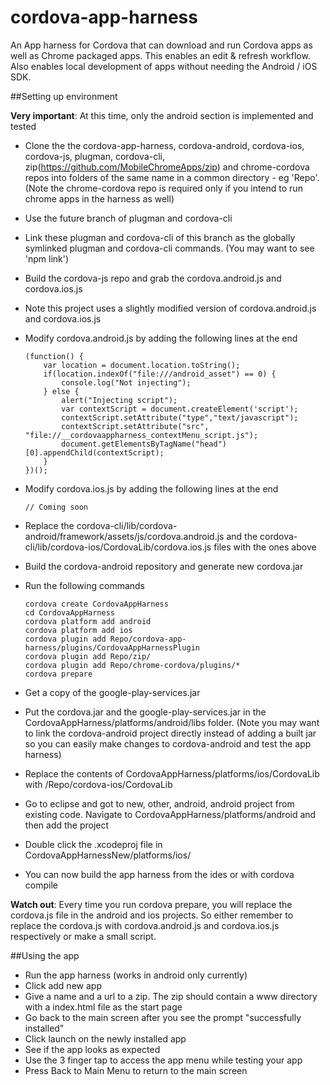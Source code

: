 cordova-app-harness
===================

An App harness for Cordova that can download and run Cordova apps as well as Chrome packaged apps. This enables an edit &amp; refresh workflow. Also enables local development of apps without needing the Android / iOS SDK.

##Setting up environment

**Very important**: At this time, only the android section is implemented and tested

*   Clone the the cordova-app-harness, cordova-android, cordova-ios, cordova-js, plugman, cordova-cli, zip(https://github.com/MobileChromeApps/zip) and chrome-cordova repos into folders of the same name in a common directory - eg 'Repo'. (Note the chrome-cordova repo is required only if you intend to run chrome apps in the harness as well)
*   Use the future branch of plugman and cordova-cli
*   Link these plugman and cordova-cli of this branch as the globally symlinked plugman and cordova-cli commands. (You may want to see 'npm link')
*   Build the cordova-js repo and grab the cordova.android.js and cordova.ios.js
*   Note this project uses a slightly modified version of cordova.android.js and cordova.ios.js
*   Modify cordova.android.js by adding the following lines at the end

        (function() {
            var location = document.location.toString();
            if(location.indexOf("file:///android_asset") == 0) {
                console.log("Not injecting");
            } else {
                alert("Injecting script");
                var contextScript = document.createElement('script');
                contextScript.setAttribute("type","text/javascript");
                contextScript.setAttribute("src", "file://__cordovaappharness_contextMenu_script.js");
                document.getElementsByTagName("head")[0].appendChild(contextScript);
            }
        })();

*   Modify cordova.ios.js by adding the following lines at the end

        // Coming soon

*   Replace the cordova-cli/lib/cordova-android/framework/assets/js/cordova.android.js and the cordova-cli/lib/cordova-ios/CordovaLib/cordova.ios.js files with the ones above
*   Build the cordova-android repository and generate new cordova.jar
*   Run the following commands

        cordova create CordovaAppHarness
        cd CordovaAppHarness
        cordova platform add android
        cordova platform add ios
        cordova plugin add Repo/cordova-app-harness/plugins/CordovaAppHarnessPlugin
        cordova plugin add Repo/zip/
        cordova plugin add Repo/chrome-cordova/plugins/*
        cordova prepare

*   Get a copy of the google-play-services.jar
*   Put the cordova.jar and the google-play-services.jar in the CordovaAppHarness/platforms/android/libs folder. (Note you may want to link the cordova-android project directly instead of adding a built jar so you can easily make changes to cordova-android and test the app harness)
*   Replace the contents of CordovaAppHarness/platforms/ios/CordovaLib with /Repo/cordova-ios/CordovaLib
*   Go to eclipse and got to new, other, android, android project from existing code. Navigate to CordovaAppHarness/platforms/android and then add the project
*   Double click the  .xcodeproj file in CordovaAppHarnessNew/platforms/ios/
*   You can now build the app harness from the ides or with cordova compile

**Watch out**: Every time you run cordova prepare, you will replace the cordova.js file in the android and ios projects. So either remember to replace the cordova.js with cordova.android.js and cordova.ios.js respectively or make a small script.

##Using the app

*   Run the app harness (works in android only currently)
*   Click add new app
*   Give a name and a url to a zip. The zip should contain a www directory with a index.html file as the start page
*   Go back to the main screen after you see the prompt "successfully installed"
*   Click launch on the newly installed app
*   See if the app looks as expected
*   Use the 3 finger tap to access the app menu while testing your app
*   Press Back to Main Menu to return to the main screen

